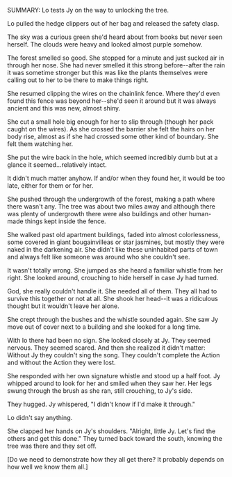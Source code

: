 SUMMARY: Lo tests Jy on the way to unlocking the tree. 

Lo pulled the hedge clippers out of her bag and released the safety clasp. 

The sky was a curious green she'd heard about from books but never seen herself.  The clouds were heavy and looked almost purple somehow.  

The forest smelled so good.  She stopped for a minute and just sucked air in through her nose.  She had never smelled it this strong before--after the rain it was sometime stronger but this was like the plants themselves were calling out to her to be there to make things right. 

She resumed clipping the wires on the chainlink fence.  Where they'd even found this fence was beyond her--she'd seen it around but it was always ancient and this was new, almost shiny. 

She cut a small hole big enough for her to slip through (though her pack caught on the wires).  As she crossed the barrier she felt the hairs on her body rise, almost as if she had crossed some other kind of boundary.  She felt them watching her. 

She put the wire back in the hole, which seemed incredibly dumb but at a glance it seemed...relatively intact. 

It didn't much matter anyhow. If and/or when they found her, it would be too late, either for them or for her.  

She pushed through the undergrowth of the forest, making a path where there wasn't any.  The tree was about two miles away and although there was plenty of undergrowth there were also buildings and other human-made things kept inside the fence. 

She walked past old apartment buildings, faded into almost colorlessness, some covered in giant bougainvilleas or star jasmines, but mostly they were naked in the darkening air.  She didn't like these uninhabited parts of town and always felt like someone was around who she couldn't see. 

It wasn't totally wrong. She jumped as she heard a familiar whistle from her right.  She looked around, crouching to hide herself in case Jy had turned.  

God, she really couldn't handle it.  She needed all of them.  They all had to survive this together or not at all.  She shook her head--it was a ridiculous thought but it wouldn't leave her alone. 

She crept through the bushes and the whistle sounded again.  She saw Jy move out of cover next to a building and she looked for a long time. 

With Io there had been no sign.  She looked closely at Jy.  They seemed nervous.  They seemed scared.  And then she realized it didn't matter: Without Jy they couldn't sing the song.  They couldn't complete the Action and without the Action they were lost. 

She responded with her own signature whistle and stood up a half foot. Jy whipped around to look for her and smiled when they saw her.  Her legs swung through the brush as she ran, still crouching, to Jy's side.  

They hugged. Jy whispered, "I didn't know if I'd make it through."

Lo didn't say anything. 

She clapped her hands on Jy's shoulders. "Alright, little Jy. Let's find the others and get this done."  They turned back toward the south, knowing the tree was there and they set off. 

[Do we need to demonstrate how they all get there? It probably depends on how well we know them all.]
